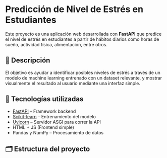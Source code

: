 # Predicción de Nivel de Estrés en Estudiantes

Este proyecto es una aplicación web desarrollada con **FastAPI** que predice el nivel de estrés en estudiantes a partir de hábitos diarios como horas de sueño, actividad física, alimentación, entre otros.

## 🧠 Descripción

El objetivo es ayudar a identificar posibles niveles de estrés a través de un modelo de machine learning entrenado con un dataset relevante, y mostrar visualmente el resultado al usuario mediante una interfaz simple.

## 🚀 Tecnologías utilizadas

- [FastAPI](https://fastapi.tiangolo.com/) – Framework backend
- [Scikit-learn](https://scikit-learn.org/) – Entrenamiento del modelo
- [Uvicorn](https://www.uvicorn.org/) – Servidor ASGI para correr la API
- HTML + JS (Frontend simple)
- Pandas y NumPy – Procesamiento de datos

## 🗂️ Estructura del proyecto

